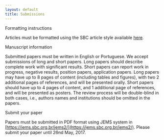 ```yaml
---
layout: default
title: Submissions
---
```


Formatting instructions

Articles must be formatted using the SBC article style available
[here](http://www.sbc.org.br/documentos-da-sbc/summary/169-templates-para-artigos-e-capitulos-de-livros/878-modelosparapublicaodeartigos).


Manuscript information

Submitted papers must be written in English or Portuguese. We accept
submissions of long and short papers. Long papers should describe
complete work with significant results. Short papers can report work
in progress, negative results, position papers, application
papers. Long papers may have up to 8 pages of content (including
tables and figures), with two 2 additional pages of references, and
will be presented orally. Short papers should have up to 4 pages of
content, and 1 additional page of references, and will be presented as
posters. The review process will be double-blind in both cases, i.e.,
authors names and institutions should be omitted in the papers.

Submit your paper

Papers must be submitted in PDF format using JEMS system in [https://jems.sbc.org.br/jems2/](https://jems.sbc.org.br/jems2/). Please submit your paper until 26nd May, 2017.

